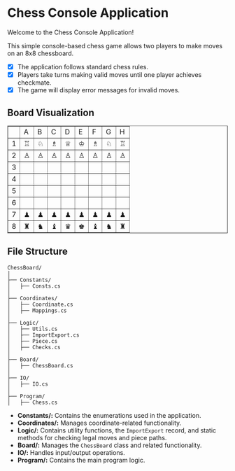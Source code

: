 # Chess Console Application

Welcome to the Chess Console Application! 

This simple console-based chess game allows two players to make moves on an 8x8 chessboard.

- [x] The application follows standard chess rules.
- [x] Players take turns making valid moves until one player achieves checkmate.
- [x] The game will display error messages for invalid moves.

## Board Visualization

<table border="1" cellspacing="0" cellpadding="10">
  <tr>
    <td></td>
    <td>A</td>
    <td>B</td>
    <td>C</td>
    <td>D</td>
    <td>E</td>
    <td>F</td>
    <td>G</td>
    <td>H</td>
  </tr>
  <tr>
    <td>1</td>
    <td>♖</td>
    <td>♘</td>
    <td>♗</td>
    <td>♕</td>
    <td>♔</td>
    <td>♗</td>
    <td>♘</td>
    <td>♖</td>
  </tr>
  <tr>
    <td>2</td>
    <td>♙</td>
    <td>♙</td>
    <td>♙</td>
    <td>♙</td>
    <td>♙</td>
    <td>♙</td>
    <td>♙</td>
    <td>♙</td>
  </tr>
  <tr>
    <td>3</td>
    <td class="empty"></td>
    <td class="empty"></td>
    <td class="empty"></td>
    <td class="empty"></td>
    <td class="empty"></td>
    <td class="empty"></td>
    <td class="empty"></td>
    <td class="empty"></td>
  </tr>
  <tr>
    <td>4</td>
    <td class="empty"></td>
    <td class="empty"></td>
    <td class="empty"></td>
    <td class="empty"></td>
    <td class="empty"></td>
    <td class="empty"></td>
    <td class="empty"></td>
    <td class="empty"></td>
  </tr>
  <tr>
    <td>5</td>
    <td class="empty"></td>
    <td class="empty"></td>
    <td class="empty"></td>
    <td class="empty"></td>
    <td class="empty"></td>
    <td class="empty"></td>
    <td class="empty"></td>
    <td class="empty"></td>
  </tr>
  <tr>
    <td>6</td>
    <td class="empty"></td>
    <td class="empty"></td>
    <td class="empty"></td>
    <td class="empty"></td>
    <td class="empty"></td>
    <td class="empty"></td>
    <td class="empty"></td>
    <td class="empty"></td>
  </tr>
  <tr>
    <td>7</td>
    <td>♟</td>
    <td>♟</td>
    <td>♟</td>
    <td>♟</td>
    <td>♟</td>
    <td>♟</td>
    <td>♟</td>
    <td>♟</td>
  </tr>
  <tr>
    <td>8</td>
    <td>♜</td>
    <td>♞</td>
    <td>♝</td>
    <td>♛</td>
    <td>♚</td>
    <td>♝</td>
    <td>♞</td>
    <td>♜</td>
  </tr>
</table>

## File Structure
```
ChessBoard/
│
├── Constants/
│   ├── Consts.cs
│
├── Coordinates/
│   ├── Coordinate.cs
│   ├── Mappings.cs
│
├── Logic/
│   ├── Utils.cs
│   ├── ImportExport.cs
│   ├── Piece.cs
│   ├── Checks.cs
│
├── Board/
│   ├── ChessBoard.cs
│
├── IO/
│   ├── IO.cs
│
├── Program/
│   ├── Chess.cs
```

- **Constants/:** Contains the enumerations used in the application.
- **Coordinates/:** Manages coordinate-related functionality.
- **Logic/:** Contains utility functions, the `ImportExport` record, and static methods for checking legal moves and piece paths.
- **Board/:** Manages the `ChessBoard` class and related functionality.
- **IO/:** Handles input/output operations.
- **Program/:** Contains the main program logic.
